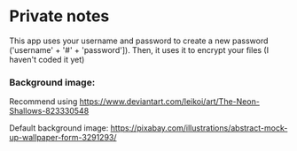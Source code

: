# Private notes

This app uses your username and password to create a new password ('username' + '#' + 'password']).
Then, it uses it to encrypt your files (I haven't coded it yet)
### Background image:
Recommend using https://www.deviantart.com/leikoi/art/The-Neon-Shallows-823330548 

Default background image: https://pixabay.com/illustrations/abstract-mock-up-wallpaper-form-3291293/
